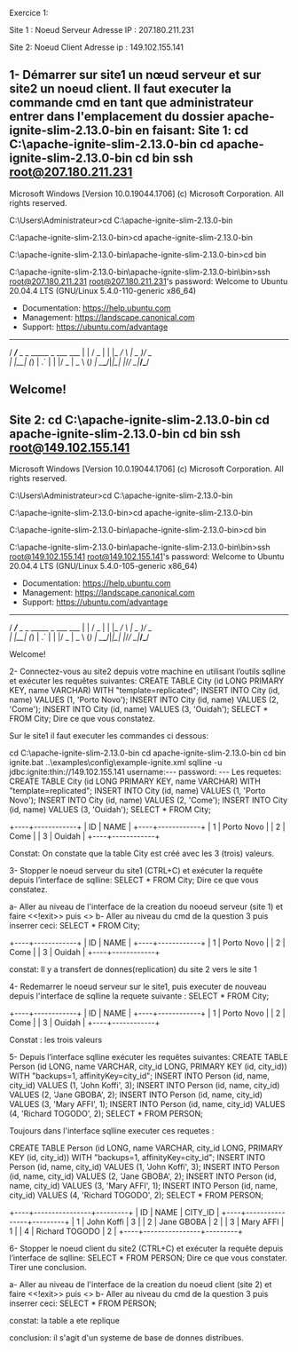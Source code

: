Exercice 1:

 Site 1 :  Noeud Serveur
 Adresse IP : 207.180.211.231

 Site 2: Noeud Client
 Adresse ip :  149.102.155.141

1- Démarrer sur site1 un nœud serveur et sur site2 un noeud client.
Il faut executer la commande cmd  en tant que administrateur 
entrer dans l'emplacement du dossier apache-ignite-slim-2.13.0-bin en faisant:
 Site 1:
 cd C:\apache-ignite-slim-2.13.0-bin
 cd apache-ignite-slim-2.13.0-bin
 cd bin
 ssh root@207.180.211.231
--------------------------------------------------
Microsoft Windows [Version 10.0.19044.1706]
(c) Microsoft Corporation. All rights reserved.

C:\Users\Administrateur>cd C:\apache-ignite-slim-2.13.0-bin

C:\apache-ignite-slim-2.13.0-bin>cd apache-ignite-slim-2.13.0-bin

C:\apache-ignite-slim-2.13.0-bin\apache-ignite-slim-2.13.0-bin>cd bin

C:\apache-ignite-slim-2.13.0-bin\apache-ignite-slim-2.13.0-bin\bin>ssh root@207.180.211.231
root@207.180.211.231's password:
Welcome to Ubuntu 20.04.4 LTS (GNU/Linux 5.4.0-110-generic x86_64)

 * Documentation:  https://help.ubuntu.com
 * Management:     https://landscape.canonical.com
 * Support:        https://ubuntu.com/advantage
  _____
 / ___/___  _  _ _____ _   ___  ___
| |   / _ \| \| |_   _/ \ | _ )/ _ \
| |__| (_) | .` | | |/ _ \| _ \ (_) |
 \____\___/|_|\_| |_/_/ \_|___/\___/

Welcome!
--------------------------------------------------------------------
Site 2:
 cd C:\apache-ignite-slim-2.13.0-bin
 cd apache-ignite-slim-2.13.0-bin
 cd bin
 ssh root@149.102.155.141
-------------------------------------------------------------------
Microsoft Windows [Version 10.0.19044.1706]
(c) Microsoft Corporation. All rights reserved.

C:\Users\Administrateur>cd C:\apache-ignite-slim-2.13.0-bin

C:\apache-ignite-slim-2.13.0-bin>cd apache-ignite-slim-2.13.0-bin

C:\apache-ignite-slim-2.13.0-bin\apache-ignite-slim-2.13.0-bin>cd bin

C:\apache-ignite-slim-2.13.0-bin\apache-ignite-slim-2.13.0-bin\bin>ssh root@149.102.155.141
root@149.102.155.141's password:
Welcome to Ubuntu 20.04.4 LTS (GNU/Linux 5.4.0-105-generic x86_64)

 * Documentation:  https://help.ubuntu.com
 * Management:     https://landscape.canonical.com
 * Support:        https://ubuntu.com/advantage
  _____
 / ___/___  _  _ _____ _   ___  ___
| |   / _ \| \| |_   _/ \ | _ )/ _ \
| |__| (_) | .` | | |/ _ \| _ \ (_) |
 \____\___/|_|\_| |_/_/ \_|___/\___/

Welcome!
 
2- Connectez-vous au site2 depuis votre machine en utilisant l’outils sqlline et exécuter les
requêtes suivantes:
CREATE TABLE City (id LONG PRIMARY KEY, name VARCHAR) WITH
"template=replicated";
INSERT INTO City (id, name) VALUES (1, 'Porto Novo');
INSERT INTO City (id, name) VALUES (2, 'Come');
INSERT INTO City (id, name) VALUES (3, 'Ouidah');
SELECT * FROM City;
Dire ce que vous constatez.

Sur le site1 il faut executer les commandes ci dessous:

  cd C:\apache-ignite-slim-2.13.0-bin
 cd apache-ignite-slim-2.13.0-bin
 cd bin
 ignite.bat ..\examples\config\example-ignite.xml
 sqlline -u jdbc:ignite:thin://149.102.155.141
 username:--- 
 password: ---
 Les requetes: CREATE TABLE City (id LONG PRIMARY KEY, name VARCHAR) WITH
"template=replicated";
INSERT INTO City (id, name) VALUES (1, 'Porto Novo');
INSERT INTO City (id, name) VALUES (2, 'Come');
INSERT INTO City (id, name) VALUES (3, 'Ouidah');
SELECT * FROM City;

+----+------------+
| ID |    NAME    |
+----+------------+
| 1  | Porto Novo |
| 2  | Come       |
| 3  | Ouidah     |
+----+------------+

Constat: On constate que la table City est créé avec les 3 (trois) valeurs.

3- Stopper le noeud serveur du site1 (CTRL+C) et exécuter la requête depuis l’interface de
sqlline:
SELECT * FROM City;
Dire ce que vous constatez.

a- Aller au niveau de l'interface de la creation du nooeud serveur (site 1) et faire <<!exit>> puis <<ctrl C>> 
b- Aller au niveau du cmd de la question 3 puis inserrer ceci:
 SELECT * FROM City;

+----+------------+
| ID |    NAME    |
+----+------------+
| 1  | Porto Novo |
| 2  | Come       |
| 3  | Ouidah     |
+----+------------+

constat: Il y a transfert de donnes(replication) du site 2 vers le site 1


4- Redemarrer le noeud serveur sur le site1, puis executer de nouveau depuis l'interface de sqlline la requete suivante : 
   SELECT * FROM City;

 +----+------------+
| ID |    NAME    |
+----+------------+
| 1  | Porto Novo |
| 2  | Come       |
| 3  | Ouidah     |
+----+------------+

Constat : les trois valeurs 

5- Depuis l’interface sqlline exécuter les requêtes suivantes:
CREATE TABLE Person (id LONG, name VARCHAR, city_id LONG, PRIMARY KEY (id,
city_id)) WITH "backups=1, affinityKey=city_id";
INSERT INTO Person (id, name, city_id) VALUES (1, 'John Koffi', 3);
INSERT INTO Person (id, name, city_id) VALUES (2, 'Jane GBOBA', 2);
INSERT INTO Person (id, name, city_id) VALUES (3, 'Mary AFFI', 1);
INSERT INTO Person (id, name, city_id) VALUES (4, 'Richard TOGODO', 2);
SELECT * FROM PERSON;

Toujours dans l'interface sqlline executer ces requetes :

CREATE TABLE Person (id LONG, name VARCHAR, city_id LONG, PRIMARY KEY (id,
city_id)) WITH "backups=1, affinityKey=city_id";
INSERT INTO Person (id, name, city_id) VALUES (1, 'John Koffi', 3);
INSERT INTO Person (id, name, city_id) VALUES (2, 'Jane GBOBA', 2);
INSERT INTO Person (id, name, city_id) VALUES (3, 'Mary AFFI', 1);
INSERT INTO Person (id, name, city_id) VALUES (4, 'Richard TOGODO', 2);
SELECT * FROM PERSON;

+----+----------------+---------+
| ID |      NAME      | CITY_ID |
+----+----------------+---------+
| 1  | John Koffi     | 3       |
| 2  | Jane GBOBA     | 2       |
| 3  | Mary AFFI      | 1       |
| 4  | Richard TOGODO | 2       |
+----+----------------+---------+


6- Stopper le noeud client du site2 (CTRL+C) et exécuter la requête depuis l’interface de
sqlline:
SELECT * FROM PERSON;
Dire ce que vous constater.
Tirer une conclusion.

a- Aller au niveau de l'interface de la creation du noeud client (site 2) et faire <<!exit>> puis <<ctrl C>> 
b- Aller au niveau du cmd de la question 3 puis inserrer ceci:
SELECT * FROM PERSON;

constat: la table a ete replique

conclusion: il s'agit d'un systeme de base de donnes distribues.

